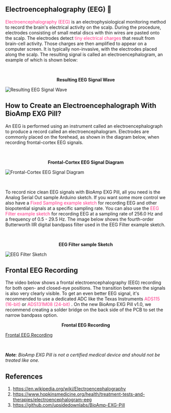 ## Electroencephalography (EEG) &#129504;

 <a href="https://en.wikipedia.org/wiki/Electroencephalography" style="color: #ff3385; text-decoration: none;"> Electroencephalography (EEG) </a>  is an electrophysiological monitoring method to record the brain's electrical activity on the scalp. During the procedure, electrodes consisting of small metal discs with thin wires are pasted onto the scalp. The electrodes detect <a href="https://www.hopkinsmedicine.org/health/treatment-tests-and-therapies/electroencephalogram-eeg" style="color: #ff3385; text-decoration: none;">tiny electrical charges</a>  that result from brain-cell activity. Those charges are then amplified to appear on a computer screen. It is typically non-invasive, with the electrodes placed along the scalp. The resulting signal is called an electroencephalogram, an example of which is shown below:

<br>

<p style="text-align: center;"> <b> Resulting EEG Signal Wave </b></p>

![Resulting EEG Signal Wave](images/EEG/bioamp-exg-pill-electroencephalography-wave.jpg)

## How to Create an Electroencephalograph With BioAmp EXG Pill?

An EEG is performed using an instrument called an electroencephalograph to produce a record called an electroencephalogram. Electrodes are commonly placed on the forehead, as shown in the diagram below, when recording frontal-cortex EEG signals.

<br>

<p style="text-align: center;"> <b> Frontal-Cortex EEG Signal Diagram </b></p>

![Frontal-Cortex EEG Signal Diagram](images/EEG/bioamp-exg-pill-electroencephalography.jpg)

<br>

To record nice clean EEG signals with BioAmp EXG Pill, all you need is the Analog Serial Out sample Arduino sketch. If you want some more control we also have a <a href="https://github.com/upsidedownlabs/BioAmp-EXG-Pill/tree/main/software/FixedSampling/FixedSampling.ino" style="color:  #ff3385; text-decoration: none;"> Fixed Sampling example sketch</a> for recording EEG and other biopotential signals at a specific sampling rate. You can also use the <a href="https://github.com/upsidedownlabs/BioAmp-EXG-Pill/blob/main/software/EEGFilter/EEGFilter.ino" style="color:  #ff3385; text-decoration: none;"> EEG Filter example sketch </a>  for recording EEG at a sampling rate of 256.0 Hz and a frequency of 0.5 - 29.5 Hz. The image below shows the fourth-order Butterworth IIR digital bandpass filter used in the EEG Filter example sketch.

<br>

<p style="text-align: center;"> <b> EEG Filter sample Sketch </b></p>

![EEG Filter Sketch](images/EEG/bioamp-exg-pill-eegfilter.jpg)

## Frontal EEG Recording

The video below shows a frontal electroencephalography (EEG) recording for both open- and closed-eye positions. The transition between the signals is also very clearly visible. To get an even better EEG signal, it's recommended to use a dedicated ADC like the Texas Instruments <a href="https://www.ti.com/product/ADS1115" style="color: #ff3385; text-decoration: none;"> ADS115 (16-bit) </a>  or <a href="https://www.ti.com/product/ADS131M08" style="color: #ff3385; text-decoration: none;"> ADS131M08 (24-bit) </a>. On the new BioAmp EXG Pill v1.0, we recommend creating a solder bridge on the back side of the PCB to set the narrow bandpass option.

<p style="text-align: center;"> <b> Frontal EEG Recording </b></p>

<div class="video-container">

[Frontal EEG Recording](https://player.vimeo.com/video/617188926?h=809ae189ee ':include :type=iframe frameborder=0')

</div>

<br>

_**Note**: BioAmp EXG Pill is not a certified medical device and should not be treated like one._

## References 

1. <a href="https://en.wikipedia.org/wiki/Electroencephalography" style="color: #ff3385; text-decoration: none;">https://en.wikipedia.org/wiki/Electroencephalography </a>
2. <a href="https://www.hopkinsmedicine.org/health/treatment-tests-and-therapies/electroencephalogram-eeg" style="color: #ff3385; text-decoration: none;"> https://www.hopkinsmedicine.org/health/treatment-tests-and-therapies/electroencephalogram-eeg </a>
3. <a href="https://github.com/upsidedownlabs/BioAmp-EXG-Pill" style="color: #ff3385; text-decoration: none;">https://github.com/upsidedownlabs/BioAmp-EXG-Pill</a>

 